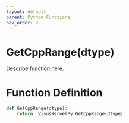 ```yaml
---
layout: default
parent: Python Functions
nav_order: 2
---
```


# GetCppRange(dtype)

Describe function here.

# Function Definition

```python
def GetCppRange(dtype):
    return _VisusKernelPy.GetCppRange(dtype)
```